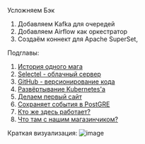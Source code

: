 Усложняем Бэк


1. Добавляем Kafka для очередей
2. Добавляем Airflow как оркестратор
3. Создаём коннект для Apache SuperSet, 

Подглавы:

1. [История одного мага](#история)
2. [Selectel - облачный сервер](#selectel)
3. [GitHub - версионирование кода](#github)
4. [Развёртывание Kubernetes'а](#kubernetes) 
5. [Делаем первый сайт](#первый-сайт)
6. [Сохраняет события в PostGRE](#основные-сервисы)
7. [Кто же здесь работает?](#кто-работает)
8. [Что там с нашим магазинчиком? ](#завершение)

Краткая визуализация:
![image](https://github.com/user-attachments/assets/243326d7-4693-44d4-8e6f-bc03b0c349ac)


